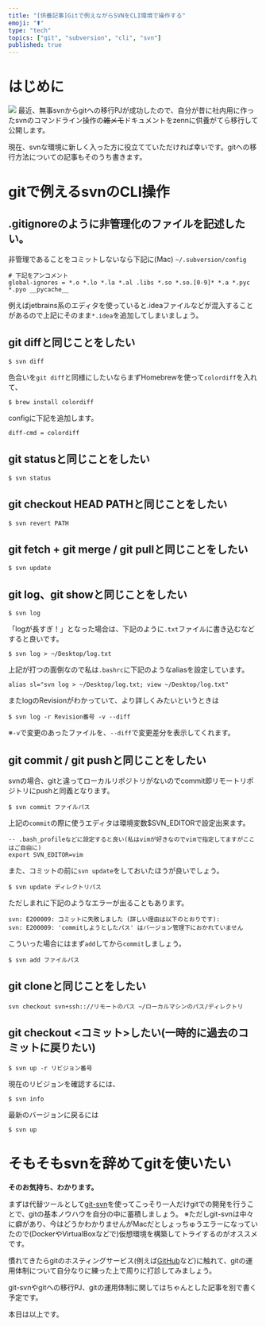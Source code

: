 ```yaml
---
title: "[供養記事]Gitで例えながらSVNをCLI環境で操作する"
emoji: "⚰️"
type: "tech"
topics: ["git", "subversion", "cli", "svn"]
published: true
---
```


# はじめに

![](https://storage.googleapis.com/zenn-user-upload/xxxy2r5lu8o0xsxmam3cxfnwdwau)
最近、無事svnからgitへの移行PJが成功したので、自分が昔に社内用に作ったsvnのコマンドライン操作の~~雑メモ~~ドキュメントをzennに供養がてら移行して公開します。

現在、svnな環境に新しく入った方に役立てていただければ幸いです。gitへの移行方法についての記事もそのうち書きます。

# gitで例えるsvnのCLI操作

## .gitignoreのように非管理化のファイルを記述したい。
非管理であることをコミットしないなら下記に(Mac)
`~/.subversion/config`
```
# 下記をアンコメント
global-ignores = *.o *.lo *.la *.al .libs *.so *.so.[0-9]* *.a *.pyc *.pyo __pycache__
```
例えばjetbrains系のエディタを使っていると.ideaファイルなどが混入することがあるので上記にそのまま`*.idea`を追加してしまいましょう。

## git diffと同じことをしたい

```
$ svn diff
```

色合いを`git diff`と同様にしたいならまずHomebrewを使って`colordiff`を入れて、

```
$ brew install colordiff
```

configに下記を追加します。

```
diff-cmd = colordiff
```

## git statusと同じことをしたい

```
$ svn status
```

## git checkout HEAD PATHと同じことをしたい

```
$ svn revert PATH
```

## git fetch + git merge / git pullと同じことをしたい

```
$ svn update
```

## git log、git showと同じことをしたい

```
$ svn log
```

「logが長すぎ！」となった場合は、下記のように`.txt`ファイルに書き込むなどすると良いです。

```
$ svn log > ~/Desktop/log.txt
```

上記が打つの面倒なので私は`.bashrc`に下記のようなaliasを設定しています。

```
alias sl="svn log > ~/Desktop/log.txt; view ~/Desktop/log.txt"
```

またlogのRevisionがわかっていて、より詳しくみたいというときは

```
$ svn log -r Revision番号 -v --diff
```

※`-v`で変更のあったファイルを、`--diff`で変更差分を表示してくれます。

## git commit / git pushと同じことをしたい
svnの場合、gitと違ってローカルリポジトリがないのでcommit即リモートリポジトリにpushと同義となります。

```
$ svn commit ファイルパス
```

上記の`commit`の際に使うエディタは環境変数$SVN_EDITORで設定出来ます。

```
-- .bash_profileなどに設定すると良い(私はvimが好きなのでvimで指定してますがここはご自由に)
export SVN_EDITOR=vim
```

また、コミットの前に`svn update`をしておいたほうが良いでしょう。

```
$ svn update ディレクトリパス
```

ただしまれに下記のようなエラーが出ることもあります。

```
svn: E200009: コミットに失敗しました (詳しい理由は以下のとおりです):
svn: E200009: 'commitしようとしたパス' はバージョン管理下におかれていません
```

こういった場合にはまず`add`してから`commit`しましょう。

```
$ svn add ファイルパス
```

## git cloneと同じことをしたい

```
svn checkout svn+ssh:://リモートのパス ~/ローカルマシンのパス/ディレクトリ
```

## git checkout <コミット>したい(一時的に過去のコミットに戻りたい)

```
$ svn up -r リビジョン番号
```

現在のリビジョンを確認するには、

```
$ svn info
```

最新のバージョンに戻るには

```
$ svn up
```

# そもそもsvnを辞めてgitを使いたい
**そのお気持ち、わかります。**

まずは代替ツールとして[git-svn](https://git-scm.com/docs/git-svn)を使ってこっそり一人だけgitでの開発を行うことで、gitの基本ノウハウを自分の中に蓄積しましょう。
※ただしgit-svnは中々に癖があり、今はどうかわかりませんがMacだとしょっちゅうエラーになっていたので(DockerやVirtualBoxなどで)仮想環境を構築してトライするのがオススメです。

慣れてきたらgitのホスティングサービス(例えば[GitHub](https://github.com/)など)に触れて、gitの運用体制について自分なりに練った上で周りに打診してみましょう。

git-svnやgitへの移行PJ、gitの運用体制に関してはちゃんとした記事を別で書く予定です。

本日は以上です。


